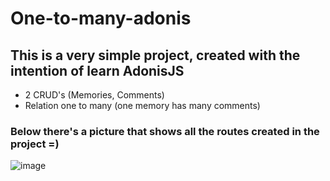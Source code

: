 # One-to-many-adonis

## This is a very simple project, created with the intention of learn AdonisJS

- 2 CRUD's (Memories, Comments)
- Relation one to many (one memory has many comments)

### Below there's a picture that shows all the routes created in the project =)

![image](https://github.com/ericky0/one-to-many-adonis/assets/53923000/5948bf6a-73eb-46fa-84b6-8c1a78e22115)
